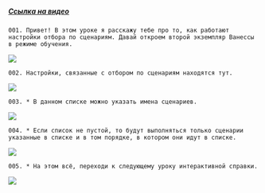 ﻿##### [Ссылка на видео](https://youtu.be/2MZAbbUf98A)

	001. Привет! В этом уроке я расскажу тебе про то, как работают настройки отбора по сценариям. Давай откроем второй экземпляр Ванессы в режиме обучения.

![](https://vanessa-files.do.bit-erp.ru/Doc/1.2.040.1/MD/Глава02/images/000_ЗакладкаСервисОсновныеОтборПоСценариям.png)

	002. Настройки, связанные с отбором по сценариям находятся тут.

![](https://vanessa-files.do.bit-erp.ru/Doc/1.2.040.1/MD/Глава02/images/007_ЗакладкаСервисОсновныеОтборПоСценариям.png)

	003. * В данном списке можно указать имена сценариев.

![](https://vanessa-files.do.bit-erp.ru/Doc/1.2.040.1/MD/Глава02/images/010_ЗакладкаСервисОсновныеОтборПоСценариям.png)

	004. * Если список не пустой, то будут выполняться только сценарии указанные в списке и в том порядке, в котором они идут в списке.

![](https://vanessa-files.do.bit-erp.ru/Doc/1.2.040.1/MD/Глава02/images/011_ЗакладкаСервисОсновныеОтборПоСценариям.png)

	005. * На этом всё, переходи к следующему уроку интерактивной справки.

![](https://vanessa-files.do.bit-erp.ru/Doc/1.2.040.1/MD/Глава02/images/012_ЗакладкаСервисОсновныеОтборПоСценариям.png)
